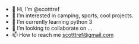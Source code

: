 - 👋 Hi, I’m @scotttref
- 👀 I’m interested in camping, sports, cool projects.
- 🌱 I’m currently learning python 3
- 💞️ I’m looking to collaborate on ...
- 📫 How to reach me scotttref@gmail.com

<!---
scotttref/scotttref is a ✨ special ✨ repository because its `README.md` (this file) appears on your GitHub profile.
You can click the Preview link to take a look at your changes.
--->

